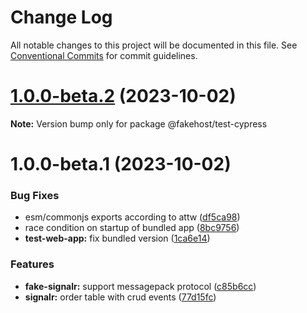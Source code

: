 # Change Log

All notable changes to this project will be documented in this file.
See [Conventional Commits](https://conventionalcommits.org) for commit guidelines.

# [1.0.0-beta.2](https://github.com/ilikejames/fakehost/compare/@fakehost/test-cypress@1.0.0-beta.1...@fakehost/test-cypress@1.0.0-beta.2) (2023-10-02)

**Note:** Version bump only for package @fakehost/test-cypress





# 1.0.0-beta.1 (2023-10-02)


### Bug Fixes

* esm/commonjs exports according to attw ([df5ca98](https://github.com/ilikejames/fakehost/commit/df5ca985aef0dcb9d139c3b1f2945d6396831f84))
* race condition on startup of bundled app ([8bc9756](https://github.com/ilikejames/fakehost/commit/8bc9756e2d9f2619f24f5b5a1fc1e9d40c68fded))
* **test-web-app:** fix bundled version ([1ca6e14](https://github.com/ilikejames/fakehost/commit/1ca6e144e8bb38eed37348bc52311645774cc80c))


### Features

* **fake-signalr:** support messagepack protocol ([c85b6cc](https://github.com/ilikejames/fakehost/commit/c85b6cc5fdd272657724ab9ecf5deffe2f17c815))
* **signalr:** order table with crud events ([77d15fc](https://github.com/ilikejames/fakehost/commit/77d15fc59c769e97b8ebc65f3c055904cf082dd2))
